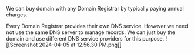 
We can buy domain with any Domain Registrar by typically paying annual charges. 

Every Domain Registrar provides their own DNS service. However we need not use the same DNS server to manage records. We can just buy the domain and use different DNS service providers for this purpose.
![[Screenshot 2024-04-05 at 12.56.30 PM.png]]